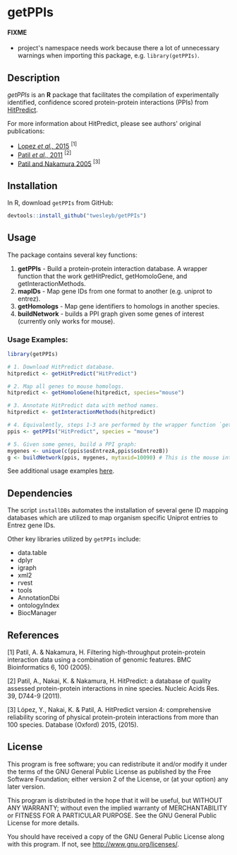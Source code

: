 # getPPIs

#### FIXME
* project's namespace needs work because there a lot of unnecessary warnings
  when importing this package, e.g. `library(getPPIs)`.

## Description
_getPPIs_ is an __R__ package that facilitates the compilation of experimentally identified,
confidence scored protein-protein interactions (PPIs) from [HitPredict](http://hintdb.hgc.jp/htp/).

For more information about HitPredict, please see authors' original publications:
* [Lopez _et al.,_ 2015](https://www.ncbi.nlm.nih.gov/pmc/articles/PMC4691340/) <sup>[1]<sup>
* [Patil _et al.,_ 2011](https://www.ncbi.nlm.nih.gov/pubmed/20947562) <sup>[2]<sup>
* [Patil and Nakamura 2005](https://www.ncbi.nlm.nih.gov/pubmed/15833142) <sup>[3]<sup>

## Installation
In R, download `getPPIs` from GitHub:

```R
devtools::install_github("twesleyb/getPPIs")
```

## Usage
The package contains several key functions:
1. __getPPIs__ - Build a protein-protein interaction database. 
A wrapper function that the work getHitPredict, getHomoloGene, and getInteractionMethods.
2. __mapIDs__ - Map gene IDs from one format to another (e.g. uniprot to entrez).
3. __getHomologs__ - Map gene identifiers to homologs in another species.
4. __buildNetwork__ - builds a PPI graph given some genes of interest (currently only works for mouse).

### Usage Examples:
```R
library(getPPIs)

# 1. Download HitPredict database.
hitpredict <- getHitPredict("HitPredict")

# 2. Map all genes to mouse homologs.
hitpredict <- getHomoloGene(hitpredict, species="mouse")

# 3. Annotate HitPredict data with method names.
hitpredict <- getInteractionMethods(hitpredict)

# 4. Equivalently, steps 1-3 are performed by the wrapper function `getPPIs`:
ppis <- getPPIs("HitPredict", species = "mouse")

# 5. Given some genes, build a PPI graph:
mygenes <- unique(c(ppis$osEntrezA,ppis$osEntrezB))
g <- buildNetwork(ppis, mygenes, mytaxid=10090) # This is the mouse interactome.

```
See additional usage examples [here](./examples.R).

## Dependencies
The script `installDBs` automates the installation of several gene ID mapping databases
which are utilized to map organism specific Uniprot entries to Entrez gene IDs.

Other key libraries utilized by `getPPIs` include:
* data.table
* dplyr
* igraph
* xml2
* rvest
* tools
* AnnotationDbi
* ontologyIndex
* BiocManager

## References

[1] Patil, A. & Nakamura, H. Filtering high-throughput protein-protein interaction data using a combination of genomic features. BMC Bioinformatics 6, 100 (2005).  

[2] Patil, A., Nakai, K. & Nakamura, H. HitPredict: a database of quality assessed protein-protein interactions in nine species. Nucleic Acids Res. 39, D744-9 (2011).  

[3] López, Y., Nakai, K. & Patil, A. HitPredict version 4: comprehensive reliability scoring of physical protein-protein interactions from more than 100 species. Database (Oxford) 2015, (2015).  

## License
This program is free software; you can redistribute it and/or modify it under 
the terms of the GNU General Public License as published by the Free Software 
Foundation; either version 2 of the License, or (at your option) any later version.

This program is distributed in the hope that it will be useful, but WITHOUT ANY WARRANTY; 
without even the implied warranty of MERCHANTABILITY or FITNESS FOR A PARTICULAR PURPOSE. 
See the GNU General Public License for more details.

You should have received a copy of the GNU General Public License along with this program. 
If not, see http://www.gnu.org/licenses/.
